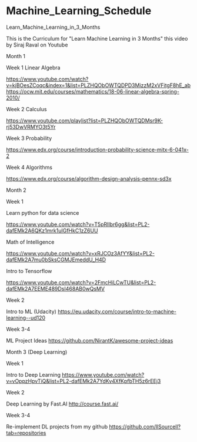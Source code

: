# Machine_Learning_Schedule

Learn_Machine_Learning_in_3_Months

This is the Curriculum for "Learn Machine Learning in 3 Months" this video by Siraj Raval on Youtube

Month 1

Week 1 Linear Algebra

https://www.youtube.com/watch?v=kjBOesZCoqc&index=1&list=PLZHQObOWTQDPD3MizzM2xVFitgF8hE_ab https://ocw.mit.edu/courses/mathematics/18-06-linear-algebra-spring-2010/

Week 2 Calculus

https://www.youtube.com/playlist?list=PLZHQObOWTQDMsr9K-rj53DwVRMYO3t5Yr

Week 3 Probability

https://www.edx.org/course/introduction-probability-science-mitx-6-041x-2

Week 4 Algorithms

https://www.edx.org/course/algorithm-design-analysis-pennx-sd3x

Month 2

Week 1

Learn python for data science

https://www.youtube.com/watch?v=T5pRlIbr6gg&list=PL2-dafEMk2A6QKz1mrk1uIGfHkC1zZ6UU

Math of Intelligence

https://www.youtube.com/watch?v=xRJCOz3AfYY&list=PL2-dafEMk2A7mu0bSksCGMJEmeddU_H4D

Intro to Tensorflow

https://www.youtube.com/watch?v=2FmcHiLCwTU&list=PL2-dafEMk2A7EEME489DsI468AB0wQsMV

Week 2

Intro to ML (Udacity) https://eu.udacity.com/course/intro-to-machine-learning--ud120

Week 3-4

ML Project Ideas https://github.com/NirantK/awesome-project-ideas

Month 3 (Deep Learning)

Week 1

Intro to Deep Learning https://www.youtube.com/watch?v=vOppzHpvTiQ&list=PL2-dafEMk2A7YdKv4XfKpfbTH5z6rEEj3

Week 2

Deep Learning by Fast.AI http://course.fast.ai/

Week 3-4

Re-implement DL projects from my github https://github.com/llSourcell?tab=repositories
